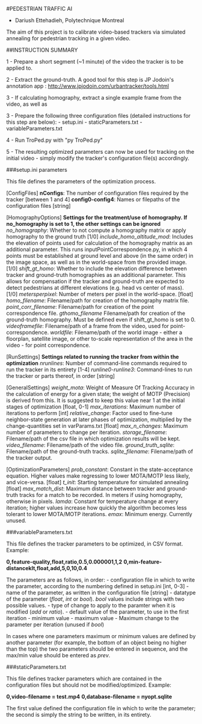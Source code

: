 #PEDESTRIAN TRAFFIC AI
- Dariush Ettehadieh, Polytechnique Montreal

The aim of this project is to calibrate video-based trackers via simulated annealing for pedestrian tracking in a given video.


##INSTRUCTION SUMMARY

1 - Prepare a short segment (~1 minute) of the video the tracker is to be applied to.

2 - Extract the ground-truth. A good tool for this step is JP Jodoin's annotation app : http://www.jpjodoin.com/urbantracker/tools.html

3 - If calculating homography, extract a single example frame from the video, as well as 

3 - Prepare the following three configuration files (detailed instructions for this step are below):
	- setup.ini
	- staticParameters.txt
	- variableParameters.txt

4 - Run TroPed.py with "py TroPed.py"

5 - The resulting optimized parameters can now be used for tracking on the initial video - simply modify the tracker's configuration file(s) accordingly.

###setup.ini parameters

This file defines the parameters of the optimization process.

[ConfigFiles]
**nConfigs**: The number of configuration files required by the tracker [between 1 and 4]
**config0-config4**: Names or filepaths of the configuration files [string]

[HomographyOptions]
**Settings for the treatment/use of homography. If no_homography is set to 1, the other settings can be ignored**
*no_homography*: Whether to not compute a homography matrix or apply homography to the ground truth [1/0]
*include_homo_altitude_mod*: Includes the elevation of points used for calculation of the homography matrix as an additional parameter. This runs inputPointCorrespondence.py, in which 4 points must be established at ground level and above (in the same order) in the image space, as well as in the world-space from the provided image. [1/0]
*shift_gt_homo*: Whether to include the elevation difference between tracker and ground-truth homographies as an additional parameter. This allows for compensation if the tracker and ground-truth are expected to detect pedestrians at different elevations (e.g. head vs center of mass). [1/0]
*metersperpixel*: Number of meters per pixel in the world-space. [float]
*homo_filename*: Filename/path for creation of the homography matrix file.
*point_corr_filename*: Filename/path for creation of the point correspondence file.
*gthomo_filename* Filename/path for creation of the ground-truth homography. Must be defined even if shift_gt_homo is set to 0.
*videoframefile*: Filename/path of a frame from the video, used for point-correspondence.
*worldfile*: Filename/path of the world image - either a floorplan, satellite image, or other to-scale representation of the area in the video - for point correspondence.

[RunSettings]
**Settings related to running the tracker from within the optimization**
*nrunlines*: Number of command-line commands required to run the tracker in its entirety [1-4]
*runline0-runline3*: Command-lines to run the tracker or parts thereof, in order [string]

[GeneralSettings]
*weight_mota*: Weight of Measure Of Tracking Accuracy in the calculation of energy for a given state; the weight of MOTP (Precision) is derived from this. It is suggested to keep this value near 1 at the initial stages of optimization [float, 0-1]
*max_iterations*: Maximum number of iterations to perform [int]
*relative_change*: Factor used to fine-tune neighbor-state generation at later phases of optimization, multiplied by the change-quantities set in varParams.txt [float]
*max_n_changes*: Maximum number of parameters to change per iteration.
*storage_filename*: Filename/path of the csv file in which optimization results will be kept.
*video_filename*: Filename/path of the video file.
*ground_truth_sqlite*: Filename/path of the ground-truth tracks.
*sqlite_filename*: Filename/path of the tracker output.

[OptimizationParameters]
*prob_constant*: Constant in the state-acceptance equation. Higher values make regressing to lower MOTA/MOTP less likely, and vice-versa. [float]
*t_init*: Starting temperature for simulated annealing [float]
*max_match_dist*: Maximum distance between tracker and ground-truth tracks for a match to be recorded. In meters if using homography, otherwise in pixels.
*lamda*: Constant for temperature change at every iteration; higher values increase how quickly the algorithm becomes less tolerant to lower MOTA/MOTP iterations.
*emax*: Minimum energy. Currently unused.

###variableParameters.txt

This file defines the tracker parameters to be optimized, in CSV format. Example:

**0,feature-quality,float,ratio,0.5,0.000001,1,2**
**0,min-feature-distanceklt,float,add,5,0,10,0.4**

The parameters are as follows, in order:
	- configuration file in which to write the parameter, according to the numbering defined in setup.ini [int, 0-3]
	- name of the parameter, as written in the configuration file [string]
	- datatype of the parameter (*float*, *int* or *bool*). *bool* values include strings with two possible values.
	- type of change to apply to the paramter when it is modified (*add* or *ratio*).
	- default value of the parameter, to use in the first iteration
	- minimum value
	- maximum value
	- Maximum change to the parameter per iteration (unused if *bool*)

In cases where one parameters maximum or minimum values are defined by another parameter (for example, the bottom of an object being no higher than the top) the two parameters should be entered in sequence, and the max/min value should be entered as *prev*.

###staticParameters.txt

This file defines tracker parameters which are contained in the configuration files but should not be modified/optimized. Example:

**0,video-filename = test.mp4**
**0,database-filename = nyopt.sqlite**

The first value defined the configuration file in which to write the parameter; the second is simply the string to be written, in its entirety.
